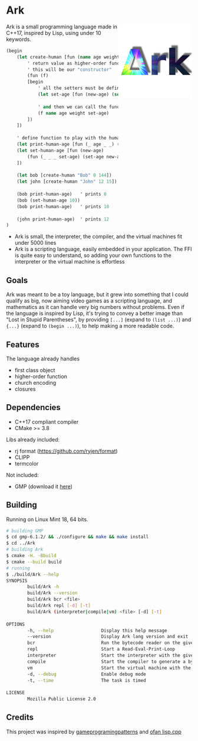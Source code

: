 # Ark

<img align="right" src="images/Ark.png" width=200px>

Ark is a small programming language made in C++17, inspired by Lisp, using under 10 keywords.

```clojure
(begin
    (let create-human [fun (name age weight)
        ' return value as higher-order function to manipulate the data above
        ' this will be our "constructor"
        (fun (f)
        [begin
            ' all the setters must be defined in this scope
            (let set-age [fun (new-age) (set age new-age)])

            ' and then we can call the function
            (f name age weight set-age)
        ])
    ])

    ' define function to play with the human more easily
    (let print-human-age [fun (_ age _ _) (print age)])
    (let set-human-age [fun (new-age)
        (fun (_ _ _ set-age) (set-age new-age))
    ])

    (let bob [create-human "Bob" 0 144])
    (let john [create-human "John" 12 15])

    (bob print-human-age)   ' prints 0
    (bob (set-human-age 10))
    (bob print-human-age)   ' prints 10

    (john print-human-age)  ' prints 12
)
```

* Ark is small, the interpreter, the compiler, and the virtual machines fit under 5000 lines
* Ark is a scripting language, easily embedded in your application. The FFI is quite easy to understand, so adding your own functions to the interpreter or the virtual machine is effortless

## Goals

Ark was meant to be a toy language, but it grew into something that I could qualify as big, now aiming video games as a scripting language, and mathematics as it can handle very big numbers without problems. Even if the language is inspired by Lisp, it's trying to convey a better image than "Lost in Stupid Parentheses", by providing `[...]` (expand to `(list ...)`) and `{...}` (expand to `(begin ...)`), to help making a more readable code.

## Features

The language already handles
* first class object
* higher-order function
* church encoding
* closures

## Dependencies

* C++17 compliant compiler
* CMake >= 3.8

Libs already included:
* rj format (https://github.com/ryjen/format)
* CLIPP
* termcolor

Not included:
* GMP (download it [here](https://ftp.gnu.org/gnu/gmp/gmp-6.1.2.tar.bz2))

## Building

Running on Linux Mint 18, 64 bits.

```bash
# building GMP
$ cd gmp-6.1.2/ && ./configure && make && make install
$ cd ../Ark
# building Ark
$ cmake -H. -Bbuild
$ cmake --build build
# running
$ ./build/Ark --help
SYNOPSIS
        build/Ark -h 
        build/Ark --version 
        build/Ark bcr <file> 
        build/Ark repl [-d] [-t] 
        build/Ark (interpreter|compile|vm) <file> [-d] [-t] 

OPTIONS
        -h, --help                  Display this help message
        --version                   Display Ark lang version and exit
        bcr                         Run the bytecode reader on the given file
        repl                        Start a Read-Eval-Print-Loop
        interpreter                 Start the interpreter with the given Ark source file
        compile                     Start the compiler to generate a bytecode file from the given Ark source file
        vm                          Start the virtual machine with the given bytecode file
        -d, --debug                 Enable debug mode
        -t, --time                  The task is timed

LICENSE
        Mozilla Public License 2.0
```

## Credits

This project was inspired by [gameprogramingpatterns](http://gameprogrammingpatterns.com/bytecode.html) and [ofan lisp.cpp](https://gist.github.com/ofan/721464)